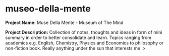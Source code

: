 # museo-della-mente

**Project Name:** Muse Della Mente - Museum of The Mind

**Project Description:** Collection of notes, thoughts and ideas in form of mini summary in order to better consolidate and learn. Topics ranging from academics e.g. English, Chemistry, Physics and Economics to philosophy or non-fiction book. Really anything under the sun that interests me :>
